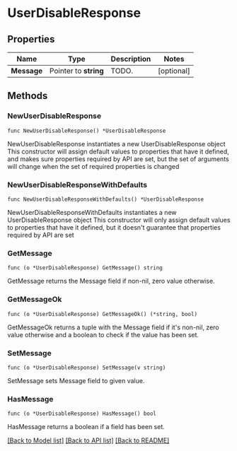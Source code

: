 # UserDisableResponse

## Properties

Name | Type | Description | Notes
------------ | ------------- | ------------- | -------------
**Message** | Pointer to **string** | TODO. | [optional] 

## Methods

### NewUserDisableResponse

`func NewUserDisableResponse() *UserDisableResponse`

NewUserDisableResponse instantiates a new UserDisableResponse object
This constructor will assign default values to properties that have it defined,
and makes sure properties required by API are set, but the set of arguments
will change when the set of required properties is changed

### NewUserDisableResponseWithDefaults

`func NewUserDisableResponseWithDefaults() *UserDisableResponse`

NewUserDisableResponseWithDefaults instantiates a new UserDisableResponse object
This constructor will only assign default values to properties that have it defined,
but it doesn't guarantee that properties required by API are set

### GetMessage

`func (o *UserDisableResponse) GetMessage() string`

GetMessage returns the Message field if non-nil, zero value otherwise.

### GetMessageOk

`func (o *UserDisableResponse) GetMessageOk() (*string, bool)`

GetMessageOk returns a tuple with the Message field if it's non-nil, zero value otherwise
and a boolean to check if the value has been set.

### SetMessage

`func (o *UserDisableResponse) SetMessage(v string)`

SetMessage sets Message field to given value.

### HasMessage

`func (o *UserDisableResponse) HasMessage() bool`

HasMessage returns a boolean if a field has been set.


[[Back to Model list]](../README.md#documentation-for-models) [[Back to API list]](../README.md#documentation-for-api-endpoints) [[Back to README]](../README.md)


